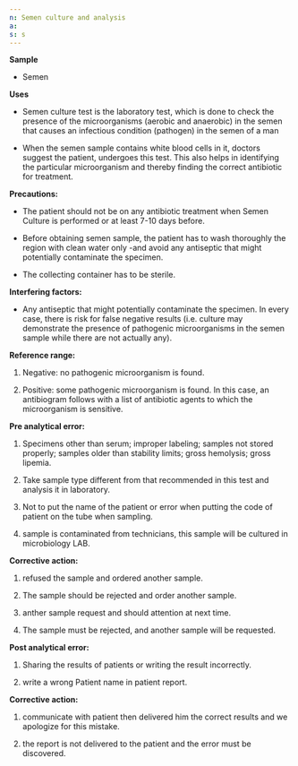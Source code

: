 ```yaml
---
n: Semen culture and analysis
a: 
s: s
---
```


__Sample__ 

-	Semen 

__Uses__

-	Semen culture test is the laboratory test, which is done to check the presence of the microorganisms (aerobic and anaerobic) in the semen that causes an infectious condition (pathogen) in the semen of a man

-	When the semen sample contains white blood cells in it, doctors suggest the patient, undergoes this test. This also helps in identifying the particular microorganism and thereby finding the correct antibiotic for treatment.

__Precautions:__

-	The patient should not be on any antibiotic treatment when Semen Culture is performed or at least 7-10 days before. 

-	Before obtaining semen sample, the patient has to wash thoroughly the region with clean water only -and avoid any antiseptic that might potentially contaminate the specimen.  

-	The collecting container has to be sterile.

__Interfering factors:__

-	Any antiseptic that might potentially contaminate the specimen.  In every case, there is risk for false negative results (i.e. culture may demonstrate the presence of pathogenic microorganisms in the semen sample while there are not actually any). 






__Reference range:__

1)	Negative: no pathogenic microorganism is found.

2)	Positive: some pathogenic microorganism is found. In this case, an antibiogram follows with a list of antibiotic agents to which the microorganism is sensitive.

__Pre analytical error:__ 

1)	Specimens other than serum; improper labeling; samples not stored properly; samples older than stability limits; gross hemolysis; gross lipemia.

2)	 Take sample type different from that recommended in this test and analysis it in laboratory.

3)	Not to put the name of the patient or error when putting the code of patient on the tube when sampling.

4)	 sample is contaminated from technicians, this sample will be cultured in microbiology LAB.

__Corrective action:__ 

1)	refused the sample and ordered another sample.

2)	The sample should be rejected and order another sample. 

3)	anther sample request and should attention at next time.

4)	The sample must be rejected, and another sample will be requested.


__Post analytical error:__

1)	Sharing the results of patients or writing the result incorrectly.

2)	write a wrong Patient name   in patient report.

__Corrective action:__

1)	communicate with patient then delivered him the correct results   and   we apologize for this mistake.

2)	the report is not delivered to the patient and the error must be discovered.